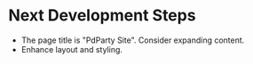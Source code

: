 # Next Development Steps

- The page title is "PdParty Site". Consider expanding content.
- Enhance layout and styling.
